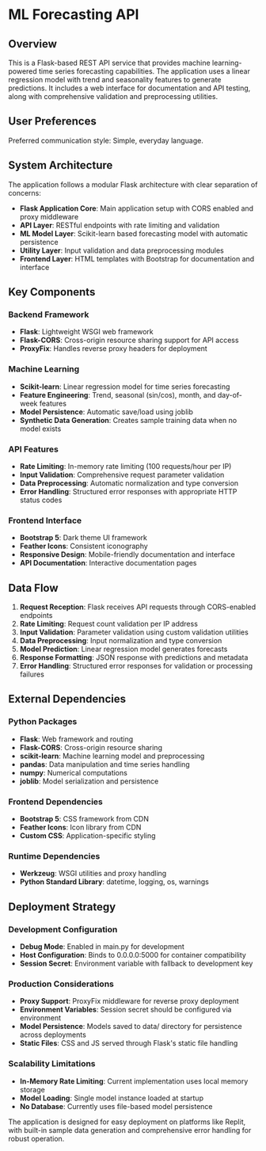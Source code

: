 # ML Forecasting API

## Overview

This is a Flask-based REST API service that provides machine learning-powered time series forecasting capabilities. The application uses a linear regression model with trend and seasonality features to generate predictions. It includes a web interface for documentation and API testing, along with comprehensive validation and preprocessing utilities.

## User Preferences

Preferred communication style: Simple, everyday language.

## System Architecture

The application follows a modular Flask architecture with clear separation of concerns:

- **Flask Application Core**: Main application setup with CORS enabled and proxy middleware
- **API Layer**: RESTful endpoints with rate limiting and validation
- **ML Model Layer**: Scikit-learn based forecasting model with automatic persistence
- **Utility Layer**: Input validation and data preprocessing modules
- **Frontend Layer**: HTML templates with Bootstrap for documentation and interface

## Key Components

### Backend Framework
- **Flask**: Lightweight WSGI web framework
- **Flask-CORS**: Cross-origin resource sharing support for API access
- **ProxyFix**: Handles reverse proxy headers for deployment

### Machine Learning
- **Scikit-learn**: Linear regression model for time series forecasting
- **Feature Engineering**: Trend, seasonal (sin/cos), month, and day-of-week features
- **Model Persistence**: Automatic save/load using joblib
- **Synthetic Data Generation**: Creates sample training data when no model exists

### API Features
- **Rate Limiting**: In-memory rate limiting (100 requests/hour per IP)
- **Input Validation**: Comprehensive request parameter validation
- **Data Preprocessing**: Automatic normalization and type conversion
- **Error Handling**: Structured error responses with appropriate HTTP status codes

### Frontend Interface
- **Bootstrap 5**: Dark theme UI framework
- **Feather Icons**: Consistent iconography
- **Responsive Design**: Mobile-friendly documentation and interface
- **API Documentation**: Interactive documentation pages

## Data Flow

1. **Request Reception**: Flask receives API requests through CORS-enabled endpoints
2. **Rate Limiting**: Request count validation per IP address
3. **Input Validation**: Parameter validation using custom validation utilities
4. **Data Preprocessing**: Input normalization and type conversion
5. **Model Prediction**: Linear regression model generates forecasts
6. **Response Formatting**: JSON response with predictions and metadata
7. **Error Handling**: Structured error responses for validation or processing failures

## External Dependencies

### Python Packages
- **Flask**: Web framework and routing
- **Flask-CORS**: Cross-origin resource sharing
- **scikit-learn**: Machine learning model and preprocessing
- **pandas**: Data manipulation and time series handling
- **numpy**: Numerical computations
- **joblib**: Model serialization and persistence

### Frontend Dependencies
- **Bootstrap 5**: CSS framework from CDN
- **Feather Icons**: Icon library from CDN
- **Custom CSS**: Application-specific styling

### Runtime Dependencies
- **Werkzeug**: WSGI utilities and proxy handling
- **Python Standard Library**: datetime, logging, os, warnings

## Deployment Strategy

### Development Configuration
- **Debug Mode**: Enabled in main.py for development
- **Host Configuration**: Binds to 0.0.0.0:5000 for container compatibility
- **Session Secret**: Environment variable with fallback to development key

### Production Considerations
- **Proxy Support**: ProxyFix middleware for reverse proxy deployment
- **Environment Variables**: Session secret should be configured via environment
- **Model Persistence**: Models saved to data/ directory for persistence across deployments
- **Static Files**: CSS and JS served through Flask's static file handling

### Scalability Limitations
- **In-Memory Rate Limiting**: Current implementation uses local memory storage
- **Model Loading**: Single model instance loaded at startup
- **No Database**: Currently uses file-based model persistence

The application is designed for easy deployment on platforms like Replit, with built-in sample data generation and comprehensive error handling for robust operation.
